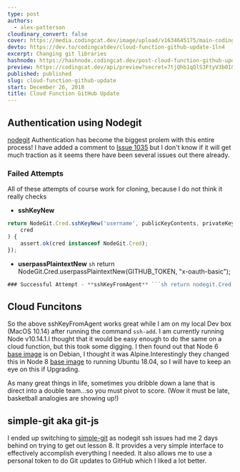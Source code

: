 ```yaml
---
type: post
authors:
  - alex-patterson
cloudinary_convert: false
cover: https://media.codingcat.dev/image/upload/v1634645175/main-codingcatdev-photo/vnj9aqzpv5rxx3yvwzek.png
devto: https://dev.to/codingcatdev/cloud-function-github-update-1ln4
excerpt: Changing git libraries
hashnode: https://hashnode.codingcat.dev/post-cloud-function-github-update
preview: https://codingcat.dev/api/preview?secret=7tjQhb1qQlS3FtyV3b0I&selectionType=post&selectionSlug=cloud-function-github-update&_id=6a9a165af78745038719262e50a8a540
published: published
slug: cloud-function-github-update
start: December 26, 2018
title: Cloud Function GitHub Update
---
```


## Authentication using Nodegit

[nodegit](https://github.com/nodegit/nodegit)
Authentication has become the biggest prolem with this entire process! I have added a comment to [Issue 1035](https://github.com/nodegit/nodegit/issues/1035) but I don't know if it will get much traction as it seems there have been several issues out there already.

### Failed Attempts

All of these attempts of course work for cloning, because I do not think it really checks

- **sshKeyNew**

```jsx
return NodeGit.Cred.sshKeyNew('username', publicKeyContents, privateKeyContents, '').then(function (
	cred
) {
	assert.ok(cred instanceof NodeGit.Cred);
});
```

- **userpassPlaintextNew** `sh` return NodeGit.Cred.userpassPlaintextNew(GITHUB_TOKEN, "x-oauth-basic");

````jsx
### Successful Attempt - **sshKeyFromAgent** ```sh return nodegit.Cred.sshKeyFromAgent(userName);

````

## Cloud Funcitons

So the above sshKeyFromAgent works great while I am on my local Dev box (MacOS 10.14) after running the command `ssh-add`. I am currently running Node v10.14.1.I thought that it would be easy enough to do the same on a cloud function, but this took some digging. I then found out that Node 6 [base image](https://cloud.google.com/functions/docs/concepts/nodejs-6-runtime#base_image) is on Debian, I thought it was Alpine.Interestingly they changed this in Node 8 [base image](https://cloud.google.com/functions/docs/concepts/nodejs-8-runtime#base_image) to running Ubuntu 18.04, so I will have to keep an eye on this if Upgrading.

As many great things in life, sometimes you dribble down a lane that is direct into a double team...so you must pivot to score. (Wow it must be late, basketball analogies are showing up!)

## simple-git aka git-js

I ended up switching to [simple-git](https://github.com/steveukx/git-js) as nodegit ssh issues had me 2 days behind on trying to get out lesson 8. It provides a very simple interface to effectively accomplish everything I needed. It also allows me to use a personal token to do Git updates to GitHub which I liked a lot better.
